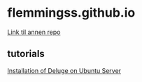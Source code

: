 # flemmingss.github.io



[Link til annen repo](flemmingss/repo/blob/Copy-ADComputerGroupMembership)




## tutorials
[Installation of Deluge on Ubuntu Server](/tutorials/deluge-on-ubuntu-server.md)
